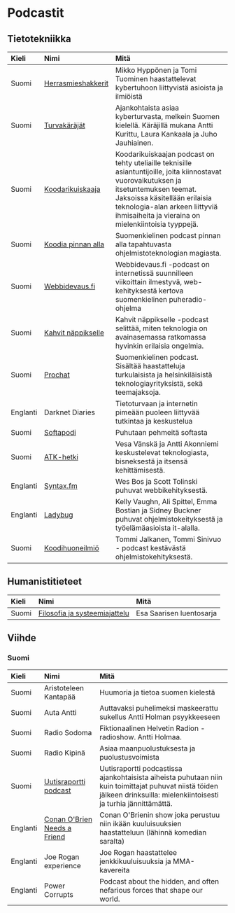 # Podcastit

## Tietotekniikka

| Kieli | Nimi | Mitä |
| :--- | :--- | :--- |
| Suomi | [Herrasmieshakkerit](https://www.f-secure.com/fi/business/podcasts/herrasmieshakkerit) | Mikko Hyppönen ja Tomi Tuominen haastattelevat kybertuhoon liittyvistä asioista ja ilmiöistä |
| Suomi | [Turvakäräjät](https://turvakarajat.fi/) | Ajankohtaista asiaa kyberturvasta, melkein Suomen kielellä. Käräjillä mukana Antti Kurittu, Laura Kankaala ja Juho Jauhiainen. |
| Suomi | [Koodarikuiskaaja](https://koodarikuiskaaja.fi/podcast/) | Koodarikuiskaajan podcast on tehty uteliaille teknisille asiantuntijoille, joita kiinnostavat vuorovaikutuksen ja itsetuntemuksen teemat. Jaksoissa käsitellään erilaisia teknologia-alan arkeen liittyviä ihmisaiheita ja vieraina on mielenkiintoisia tyyppejä. |
| Suomi | [Koodia pinnan alla](https://koodiapinnanalla.fi/) | Suomenkielinen podcast pinnan alla tapahtuvasta ohjelmistoteknologian magiasta. |
| Suomi | [Webbidevaus.fi](https://webbidevaus.fi) | Webbidevaus.fi -podcast on internetissä suunnilleen viikoittain ilmestyvä, web-kehityksestä kertova suomenkielinen puheradio-ohjelma |
| Suomi | [Kahvit näppikselle](https://www.aalto.fi/fi/uutiset/kahvit-nappikselle-podcast-paljastaa-miten-tietotekniikka-liittyy-vahan-kaikkeen) | Kahvit näppikselle -podcast selittää, miten teknologia on avainasemassa ratkomassa hyvinkin erilaisia ongelmia. |
| Suomi | [Prochat](https://identio.fi/podcast) | Suomenkielinen podcast. Sisältää haastatteluja turkulaisista ja helsinkiläisistä teknologiayrityksistä, sekä teemajaksoja. |
| Englanti | Darknet Diaries | Tietoturvaan ja internetin pimeään puoleen liittyvää tutkintaa ja keskustelua |
| Suomi | [Softapodi](https://soundcloud.com/softapodi) | Puhutaan pehmeitä softasta |
| Suomi | [ATK-hetki](https://atk-hetki.simplecast.com/) | Vesa Vänskä ja Antti Akonniemi keskustelevat teknologiasta, bisneksestä ja itsensä kehittämisestä. |
| Englanti | [Syntax.fm](https://syntax.fm/) | Wes Bos ja Scott Tolinski puhuvat webbikehityksestä. |
| Englanti | [Ladybug](https://www.ladybug.dev/) | Kelly Vaughn, Ali Spittel, Emma Bostian ja Sidney Buckner puhuvat ohjelmistokeityksestä ja työelämäasioista it-alalla. |
| Suomi | [Koodihuoneilmiö](https://www.koodihuoneilmio.fi/) | Tommi Jalkanen, Tommi Sinivuo - podcast kestävästä ohjelmistokehityksestä. |

## Humanistitieteet

| Kieli | Nimi | Mitä |
| :--- | :--- | :--- |
| Suomi | [Filosofia ja systeemiajattelu](https://blubrry.com/esasaarinen/) | Esa Saarisen luentosarja |

## Viihde

### Suomi

| Kieli | Nimi | Mitä |
| :--- | :--- | :--- |
| Suomi | Aristoteleen Kantapää | Huumoria ja tietoa suomen kielestä |
| Suomi | Auta Antti | Auttavaksi puhelimeksi maskeerattu sukellus Antti Holman psyykkeeseen |
| Suomi | Radio Sodoma | Fiktionaalinen Helvetin Radion -radioshow. Antti Holmaa. |
| Suomi | Radio Kipinä | Asiaa maanpuolustuksesta ja puolustusvoimista |
| Suomi | [Uutisraportti podcast](https://soundcloud.com/uutisraportti) | Uutisraportti podcastissa ajankohtaisista aiheista puhutaan niin kuin toimittajat puhuvat niistä töiden jälkeen drinksuilla: mielenkiintoisesti ja turhia jännittämättä. |
| Englanti | [Conan O'Brien Needs a Friend](https://www.earwolf.com/show/conan-obrien/) | Conan O'Brienin show joka perustuu niin ikään kuuluisuuksien haastatteluun \(lähinnä komedian saralta\) |
| Englanti | Joe Rogan experience | Joe Rogan haastattelee jenkkikuuluisuuksia ja MMA-kavereita |
| Englanti | Power Corrupts | Podcast about the hidden, and often nefarious forces that shape our world. |

